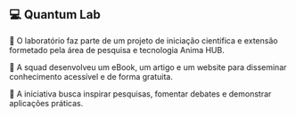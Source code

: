 ## 💻 Quantum Lab
📍 O laboratório faz parte de um projeto de iniciação cientifica e extensão formetado
pela área de pesquisa e tecnologia Anima HUB.

📍 A squad desenvolveu um eBook, um artigo e um website para disseminar conhecimento acessível e de forma gratuita.

📍 A iniciativa busca inspirar pesquisas, fomentar debates e demonstrar aplicações práticas.

